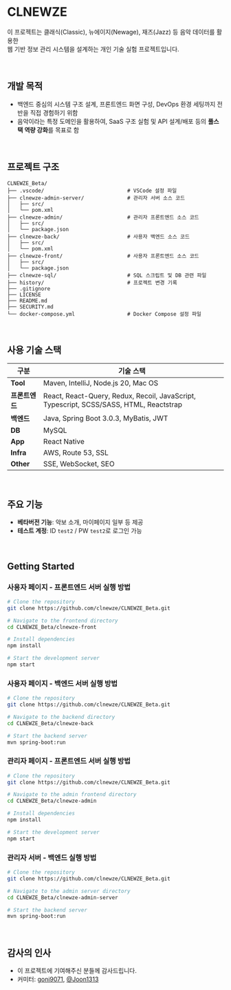 # CLNEWZE

이 프로젝트는 클래식(Classic), 뉴에이지(Newage), 재즈(Jazz) 등 음악 데이터를 활용한  
웹 기반 정보 관리 시스템을 설계하는 개인 기술 실험 프로젝트입니다.

<br/>

## 개발 목적

- 백엔드 중심의 시스템 구조 설계, 프론트엔드 화면 구성, DevOps 환경 세팅까지 전반을 직접 경험하기 위함
- 음악이라는 특정 도메인을 활용하여, SaaS 구조 실험 및 API 설계/배포 등의 **풀스택 역량 강화**를 목표로 함

<br/>

## 프로젝트 구조

```
CLNEWZE_Beta/
├── .vscode/                           # VSCode 설정 파일
├── clnewze-admin-server/              # 관리자 서버 소스 코드
│   ├── src/
│   └── pom.xml
├── clnewze-admin/                     # 관리자 프론트엔드 소스 코드
│   ├── src/
│   └── package.json
├── clnewze-back/                      # 사용자 백엔드 소스 코드
│   ├── src/
│   └── pom.xml
├── clnewze-front/                     # 사용자 프론트엔드 소스 코드
│   ├── src/
│   └── package.json
├── clnewze-sql/                       # SQL 스크립트 및 DB 관련 파일
├── history/                           # 프로젝트 변경 기록
├── .gitignore
├── LICENSE
├── README.md
├── SECURITY.md
└── docker-compose.yml                 # Docker Compose 설정 파일
```

<br/>

## 사용 기술 스택

| **구분**       | **기술 스택**                                                                                     |
|----------------|---------------------------------------------------------------------------------------------------|
| **Tool**       | Maven, IntelliJ, Node.js 20, Mac OS                                                               |
| **프론트엔드** | React, React-Query, Redux, Recoil, JavaScript, Typescript, SCSS/SASS, HTML, Reactstrap            |
| **백엔드**     | Java, Spring Boot 3.0.3, MyBatis, JWT                                                              |
| **DB**         | MySQL                                                                                             |
| **App**        | React Native                                                                                      |
| **Infra**      | AWS, Route 53, SSL                                                                                |
| **Other**      | SSE, WebSocket, SEO                                                                               |

<br/>

## 주요 기능

- **베타버전 기능**: 악보 소개, 마이페이지 일부 등 제공
- **테스트 계정**: ID `test2` / PW `test2`로 로그인 가능

<br/>

## Getting Started

### 사용자 페이지 - 프론트엔드 서버 실행 방법
```bash
# Clone the repository
git clone https://github.com/clnewze/CLNEWZE_Beta.git

# Navigate to the frontend directory
cd CLNEWZE_Beta/clnewze-front

# Install dependencies
npm install

# Start the development server
npm start
```

### 사용자 페이지 - 백엔드 서버 실행 방법
```bash
# Clone the repository
git clone https://github.com/clnewze/CLNEWZE_Beta.git

# Navigate to the backend directory
cd CLNEWZE_Beta/clnewze-back

# Start the backend server
mvn spring-boot:run
```

### 관리자 페이지 - 프론트엔드 서버 실행 방법
```bash
# Clone the repository
git clone https://github.com/clnewze/CLNEWZE_Beta.git

# Navigate to the admin frontend directory
cd CLNEWZE_Beta/clnewze-admin

# Install dependencies
npm install

# Start the development server
npm start
```

### 관리자 서버 - 백엔드 실행 방법
```bash
# Clone the repository
git clone https://github.com/clnewze/CLNEWZE_Beta.git

# Navigate to the admin server directory
cd CLNEWZE_Beta/clnewze-admin-server

# Start the backend server
mvn spring-boot:run
```

<br/>

## 감사의 인사

- 이 프로젝트에 기여해주신 분들께 감사드립니다.
- 커미터: [goni9071](https://github.com/goni9071), [@Joon1313](https://github.com/Joon1313)
